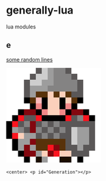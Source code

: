 # generally-lua
lua modules
## e
[some random lines](https://foko.w3spaces.com/)

<link rel="stylesheet" type="text/css" href="styles/gen_style.css" /> 
<html>
  <body>
    <img src="img/hobbit2b.png"></img>
    
	
    <center> <p id="Generation"></p>
  </body>
</html>

